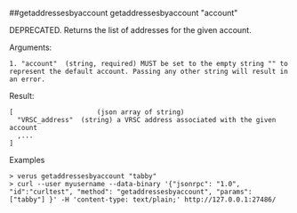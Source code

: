 ##getaddressesbyaccount
getaddressesbyaccount "account"

DEPRECATED. Returns the list of addresses for the given account.

Arguments:
```
1. "account"  (string, required) MUST be set to the empty string "" to represent the default account. Passing any other string will result in an error.

```
Result:
```
[                     (json array of string)
  "VRSC_address"  (string) a VRSC address associated with the given account
  ,...
]

```
Examples
```
> verus getaddressesbyaccount "tabby"
> curl --user myusername --data-binary '{"jsonrpc": "1.0", "id":"curltest", "method": "getaddressesbyaccount", "params": ["tabby"] }' -H 'content-type: text/plain;' http://127.0.0.1:27486/

```
